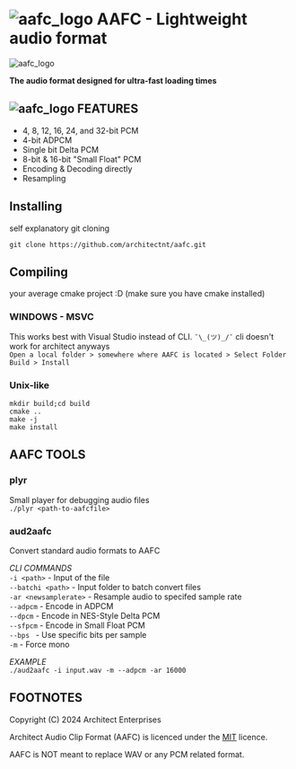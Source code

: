 # ![aafc_logo](https://architectenterprises.net/cdn/aafc_snwavtr.png) AAFC - Lightweight audio format
![aafc_logo](https://architectenterprises.net/cdn/aafc_banner_proj.png)

**The audio format designed for ultra-fast loading times**

## ![aafc_logo](https://architectenterprises.net/cdn/fusionresource/fpg_ico.png) FEATURES
- 4, 8, 12, 16, 24, and 32-bit PCM
- 4-bit ADPCM
- Single bit Delta PCM
- 8-bit & 16-bit "Small Float" PCM
- Encoding & Decoding directly
- Resampling

## Installing
self explanatory git cloning
```
git clone https://github.com/architectnt/aafc.git
```

## Compiling
your average cmake project :D
(make sure you have cmake installed)

### WINDOWS - MSVC
This works best with Visual Studio instead of CLI. `¯\_(ツ)_/¯` cli doesn't work for architect anyways\
``Open a local folder > somewhere where AAFC is located > Select Folder``\
``Build > Install``

### Unix-like
```
mkdir build;cd build
cmake ..
make -j
make install
```

## AAFC TOOLS

### plyr
Small player for debugging audio files\
``./plyr <path-to-aafcfile>``


### aud2aafc
Convert standard audio formats to AAFC

*CLI COMMANDS*\
``-i <path>`` - Input of the file\
``--batchi <path>`` - Input folder to batch convert files\
``-ar <newsamplerate>`` - Resample audio to specifed sample rate\
``--adpcm`` - Encode in ADPCM\
``--dpcm`` - Encode in NES-Style Delta PCM\
``--sfpcm`` - Encode in Small Float PCM\
``--bps `` - Use specific bits per sample\
``-m`` - Force mono

*EXAMPLE*\
``./aud2aafc -i input.wav -m --adpcm -ar 16000``


## FOOTNOTES
Copyright (C) 2024 Architect Enterprises

Architect Audio Clip Format (AAFC) is licenced under the [MIT](LICENSE) licence.

AAFC is NOT meant to replace WAV or any PCM related format.